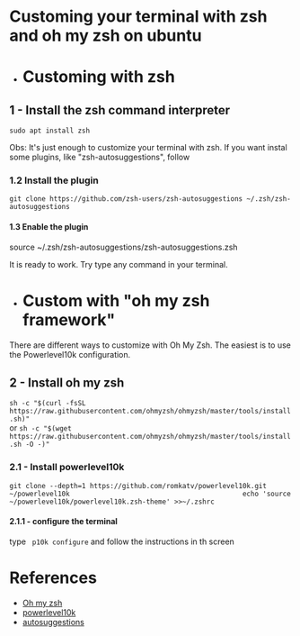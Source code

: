 # Customing your terminal with zsh and oh my zsh on ubuntu

* # Customing with zsh
## 1 - Install the zsh command interpreter  

`sudo apt install zsh`  

Obs: It's just enough to customize your terminal with zsh. If you want instal some plugins, like "zsh-autosuggestions", follow  
### 1.2 Install the plugin  

`git clone https://github.com/zsh-users/zsh-autosuggestions ~/.zsh/zsh-autosuggestions`

#### 1.3 Enable the plugin

source ~/.zsh/zsh-autosuggestions/zsh-autosuggestions.zsh

It is ready to work. Try type any command in your terminal.


* # Custom with "oh my zsh framework"
There are different ways to customize with Oh My Zsh. The easiest is to use the Powerlevel10k configuration.
## 2 - Install oh my zsh
`sh -c "$(curl -fsSL https://raw.githubusercontent.com/ohmyzsh/ohmyzsh/master/tools/install.sh)"`  
or `sh -c "$(wget https://raw.githubusercontent.com/ohmyzsh/ohmyzsh/master/tools/install.sh -O -)"` 

### 2.1 - Install powerlevel10k
`git clone --depth=1 https://github.com/romkatv/powerlevel10k.git ~/powerlevel10k                                          
echo 'source ~/powerlevel10k/powerlevel10k.zsh-theme' >>~/.zshrc`

#### 2.1.1 - configure the terminal
type ` p10k configure` and follow the instructions in th screen

# References
* [Oh my zsh](https://ohmyz.sh/#install)
* [powerlevel10k](https://github.com/romkatv/powerlevel10k?tab=readme-ov-file#installation)
* [autosuggestions](https://github.com/zsh-users/zsh-autosuggestions/blob/master/INSTALL.md)
